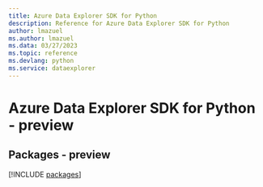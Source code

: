 ```yaml
---
title: Azure Data Explorer SDK for Python
description: Reference for Azure Data Explorer SDK for Python
author: lmazuel
ms.author: lmazuel
ms.data: 03/27/2023
ms.topic: reference
ms.devlang: python
ms.service: dataexplorer
---
```

# Azure Data Explorer SDK for Python - preview
## Packages - preview
[!INCLUDE [packages](data-explorer-index.md)]